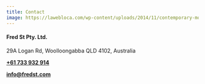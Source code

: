 ```yaml
---
title: Contact
image: https://lawebloca.com/wp-content/uploads/2014/11/contemporary-modern-landscape-architecture.jpg
---
```


#### Fred St Pty. Ltd.

29A Logan Rd, Woolloongabba QLD 4102, Australia

**[+61 733 932 914](tel:61-733-932-914)**

**[info@fredst.com](mailto:info@fredst.com)**
